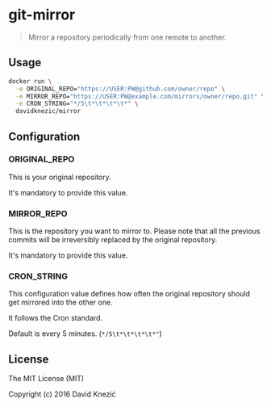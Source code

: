 # git-mirror

> Mirror a repository periodically from one remote to another.

## Usage

```sh
docker run \
  -e ORIGINAL_REPO="https://USER:PW@github.com/owner/repo" \
  -e MIRROR_REPO="https://USER:PW@example.com/mirrors/owner/repo.git" \
  -e CRON_STRING="*/5\t*\t*\t*\t*" \
  davidknezic/mirror
```

## Configuration

### ORIGINAL_REPO

This is your original repository.

It's mandatory to provide this value.

### MIRROR_REPO

This is the repository you want to mirror to.
Please note that all the previous commits will be
irreversibly replaced by the original repository.

It's mandatory to provide this value.

### CRON_STRING

This configuration value defines how often
the original repository should get mirrored into
the other one.

It follows the Cron standard.

Default is every 5 minutes. (`*/5\t*\t*\t*\t*"`)

## License

The MIT License (MIT)

Copyright (c) 2016 David Knezić
